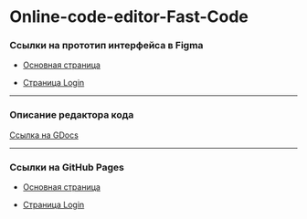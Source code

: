 # Online-code-editor-Fast-Code
### Ссылки на прототип интерфейса в Figma

  - [Основная страница](https://www.figma.com/file/1warYqLjCjxq7YkSe2skQs/Code-editor-%22Fast-Code%22?node-id=0%3A1)

  - [Страница Login](https://www.figma.com/file/EbL5GAjAauaVrBoM180kZ7/Login?node-id=0%3A1)

---

### Описание редактора кода

[Ссылка на GDocs](https://docs.google.com/document/d/124buNSpqNWGaoi70AI9h0txWdif8MucR/edit?usp=sharing&ouid=100108457417880432893&rtpof=true&sd=true)

---

### Ссылки на GitHub Pages

  - [Основная страница](https://joestaratheart.github.io/Code-editor-Fast-Code/)

  - [Страница Login]([https://joestaratheart.github.io/Fast-Code-Login/](https://joestaratheart.github.io/Code-editor-Fast-Code/pages/login.html))
